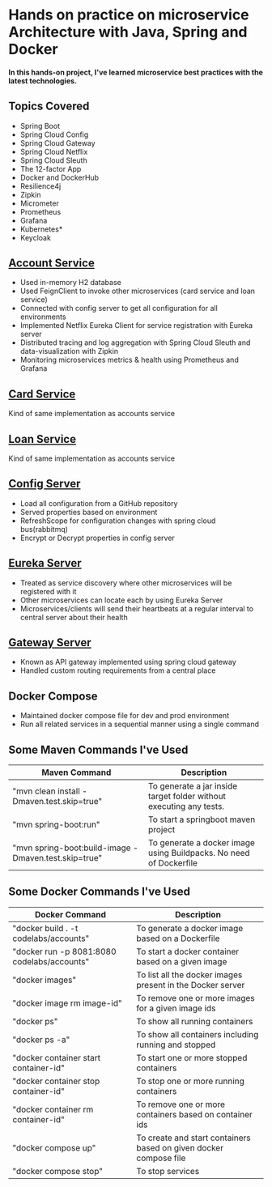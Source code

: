 # Hands on practice on microservice Architecture with Java, Spring and Docker
#### In this hands-on project, I've learned microservice best practices with the latest technologies.


## Topics Covered
* Spring Boot
* Spring Cloud Config
* Spring Cloud Gateway
* Spring Cloud Netflix
* Spring Cloud Sleuth
* The 12-factor App
* Docker and DockerHub
* Resilience4j
* Zipkin 
* Micrometer
* Prometheus
* Grafana
* Kubernetes*
* Keycloak 

## [Account Service](https://github.com/muhib349/account-service.git)
* Used in-memory H2 database
* Used FeignClient to invoke other microservices (card service and loan service)
* Connected with config server to get all configuration for all environments
* Implemented Netflix Eureka Client for service registration with Eureka server
* Distributed tracing and log aggregation with Spring Cloud Sleuth and data-visualization with Zipkin
* Monitoring microservices metrics & health using Prometheus and Grafana

## [Card Service](https://github.com/muhib349/card-service.git)
Kind of same implementation as accounts service 
## [Loan Service](https://github.com/muhib349/loan-service.git)
Kind of same implementation as accounts service

## [Config Server](https://github.com/muhib349/bank-config-server.git)
* Load all configuration from a GitHub repository
* Served properties based on environment
* RefreshScope for configuration changes with spring cloud bus(rabbitmq)
* Encrypt or Decrypt properties in config server

## [Eureka Server](https://github.com/muhib349/eureka-server.git)
* Treated as service discovery where other microservices will be registered with it
* Other microservices can locate each by using Eureka Server
* Microservices/clients will send their heartbeats at a regular interval to central server about their health

## [Gateway Server](https://github.com/muhib349/gateway-server.git)
* Known as API gateway implemented using spring cloud gateway
* Handled custom routing requirements from a central place

## Docker Compose
* Maintained docker compose file for dev and prod environment
* Run all related services in a sequential manner using a single command
## Some Maven Commands I've Used

| Maven Command                                        | Description                                                         |
|------------------------------------------------------|---------------------------------------------------------------------|
| "mvn clean install -Dmaven.test.skip=true"           | To generate a jar inside target folder without executing any tests. |
| "mvn spring-boot:run"                                | To start a springboot maven project                                 |
| "mvn spring-boot:build-image -Dmaven.test.skip=true" | To generate a docker image using Buildpacks. No need of Dockerfile  |


## Some Docker Commands I've Used

| Docker Command                               | Description                                                       |
|----------------------------------------------|-------------------------------------------------------------------|
| "docker build . -t codelabs/accounts"        | To generate a docker image based on a Dockerfile                  |
| "docker run  -p 8081:8080 codelabs/accounts" | To start a docker container based on a given image                |
| "docker images"                              | To list all the docker images present in the Docker server        |
| "docker image rm image-id"                   | To remove one or more images for a given image ids                |
| "docker ps"                                  | To show all running containers                                    |
| "docker ps -a"                               | To show all containers including running and stopped              |
| "docker container start container-id"        | To start one or more stopped containers                           |
| "docker container stop container-id"         | To stop one or more running containers                            |
| "docker container rm container-id"           | To remove one or more containers based on container ids           |
| "docker compose up"                          | To create and start containers based on given docker compose file |
| "docker compose stop"                        | To stop services                                                  |
